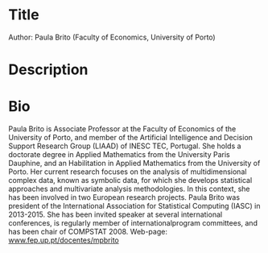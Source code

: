 # Title

Author: Paula Brito (Faculty of Economics, University of Porto)

# Description

# Bio

Paula Brito is Associate Professor at the Faculty of Economics of the University of Porto, and member of the Artificial Intelligence and Decision Support Research Group (LIAAD) of INESC TEC, Portugal. She holds a doctorate degree in Applied Mathematics from the University Paris Dauphine, and an Habilitation in Applied Mathematics from the University of Porto. Her current research focuses on the analysis of multidimensional complex data, known as symbolic data, for which she develops statistical approaches and multivariate analysis methodologies. In this context, she has been involved in two European research projects. Paula Brito was president of the International Association for Statistical Computing (IASC) in 2013-2015. She has been invited speaker at several international conferences, is regularly member of internationalprogram committees, and has been chair of COMPSTAT 2008. Web-page: www.fep.up.pt/docentes/mpbrito